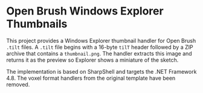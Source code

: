 # Open Brush Windows Explorer Thumbnails

This project provides a Windows Explorer thumbnail handler for Open Brush `.tilt` files.
A `.tilt` file begins with a 16-byte `tilT` header followed by a ZIP archive that contains a
`thumbnail.png`. The handler extracts this image and returns it as the preview so Explorer shows a
miniature of the sketch.

The implementation is based on SharpShell and targets the .NET Framework 4.8. The voxel
format handlers from the original template have been removed.
